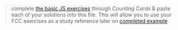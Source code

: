 > complete [the basic JS exercises](https://learn.freecodecamp.org/javascript-algorithms-and-data-structures/basic-javascript) through _Counting Cards_ & paste each of your solutions into this file.  This will allow you to use your FCC exercises as a study reference later on
> [completed example](https://github.com/AlfiYusrina/hyf-javascript1/blob/master/week1/freecode_camp_solutions.MD) 

